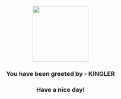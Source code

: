 <p align="center">
            <img src="https://raw.githubusercontent.com/PokeAPI/sprites/master/sprites/pokemon/99.png" width="150" height="150">
          </p>
          <h3 align="center">You have been greeted by - <b>KINGLER</b></h3>
          <h3 align="center">Have a nice day!</h3>
